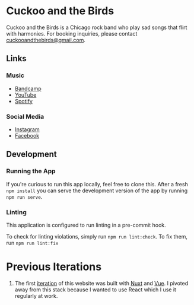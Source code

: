 # Cuckoo and the Birds

Cuckoo and the Birds is a Chicago rock band who play sad songs that flirt with harmonies. For booking inquiries, please contact [cuckooandthebirds@gmail.com](mailto:cuckooandthebirds@gmail.com).

## Links

### Music

- [Bandcamp](https://cuckooandthebirds.bandcamp.com)
- [YouTube](https://www.youtube.com/channel/UCoDdh8m-C8GPhGktauuuifQ)
- [Spotify](https://open.spotify.com/artist/3JcmKe00eIMMsC0MRkKknD?si=KAG0Wnb2Sr6TYP5Rp3MWeA)

### Social Media

- [Instagram](https://www.instagram.com/cuckooandthebirds)
- [Facebook](https://www.facebook.com/cuckooandthebirds)

## Development

### Running the App

If you're curious to run this app locally, feel free to clone this. After a fresh `npm install` you can serve the development version of the app by running `npm run serve`.

### Linting

This application is configured to run linting in a pre-commit hook.

To check for linting violations, simply run `npm run lint:check`. To fix them, run `npm run lint:fix`

# Previous Iterations

1. The first [iteration](https://github.com/taearls/cuckooandthebirds) of this website was built with [Nuxt](https://nuxtjs.org) and [Vue](https://vuejs.org). I pivoted away from this stack because I wanted to use React which I use it regularly at work.
